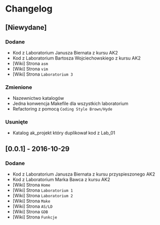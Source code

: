 # Changelog

## [Niewydane]

### Dodane

- Kod z Laboratorium Janusza Biernata z kursu AK2
- Kod z Laboratorium Bartosza Wojciechowskiego z kursu AK2
- [Wiki] Strona `asm`
- [Wiki] Strona `vim`
- [Wiki] Strona `Laboratorium 3`

### Zmienione

- Nazewnictwo katalogów
- Jedna konwencja Makefile dla wszystkich laboratorium
- Refactoring z pomocą `Coding Style Brown/Hyde`

### Usunięte

- Katalog ak_projekt który duplikował kod z Lab_01

## [0.0.1] - 2016-10-29

### Dodane

- Kod z Laboratorium Janusza Biernata z kursu przyspieszonego AK2
- Kod z Laboratorium Marka Bawca z kursu AK2
- [Wiki] Strona `Home`
- [Wiki] Strona `Laboratorium 1`
- [Wiki] Strona `Laboratorium 2`
- [Wiki] Strona `Make`
- [Wiki] Strona `AS/LD`
- [Wiki] Strona `GDB`
- [Wiki] Strona `Funkcje`
